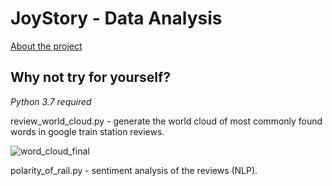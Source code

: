 # JoyStory - Data Analysis

[About the project](https://design.williampepera.com/joystory/index.html)

## Why not try for yourself?
*Python 3.7 required*

review_world_cloud.py - generate the world cloud of most commonly found words in google train station reviews.

![word_cloud_final](https://user-images.githubusercontent.com/34272867/140708256-138d3f32-fa35-4d2c-9cce-66d84a545e0e.png)

polarity_of_rail.py - sentiment analysis of the reviews (NLP).

